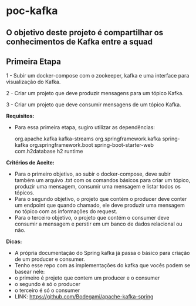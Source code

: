 # <h1>poc-kafka</h1>
<h2>O objetivo deste projeto é compartilhar os conhecimentos de Kafka entre a squad</h2>


<h2><b>Primeira Etapa</b></h2>

<p>1 - Subir um docker-compose com o zookeeper, kafka e uma interface para visualização do Kafka.</p>
<p>2 - Criar um projeto que deve produzir mensagens para um tópico Kafka.</p>
<p>3 - Criar um projeto que deve consumir mensagens de um tópico Kafka.</p>

<b>Requisitos:</b>
 - Para essa primeira etapa, sugiro utilizar as dependências:
 
     <dependency>
       <groupId>org.apache.kafka</groupId>
       <artifactId>kafka-streams</artifactId>
    </dependency>

    <dependency>
       <groupId>org.springframework.kafka</groupId>
       <artifactId>spring-kafka</artifactId>
    </dependency>

    <dependency>
      <groupId>org.springframework.boot</groupId>
      <artifactId>spring-boot-starter-web</artifactId>
    </dependency>

    <dependency>
      <groupId>com.h2database</groupId>
      <artifactId>h2</artifactId>
      <scope>runtime</scope>
    </dependency>
    
 <b>Critérios de Aceite:</b>

 - Para o primeiro objetivo, ao subir o docker-compose, deve subir também um arquivo .txt com os comandos básicos para criar um tópico, produzir uma mensagem, consumir uma mensagem e listar todos os tópicos.
 - Para o segundo objetivo, o projeto que contém o producer deve conter um endpoint que quando chamado, ele deve produzir uma mensagem no tópico com as informações do request.
 - Para o terceiro objetivo, o projeto que contém o consumer deve consumir a mensagem e perstir em um banco de dados relacional ou não.
 
 
 
 <b>Dicas:</b>
 - A própria documentação do Spring kafka já passa o básico para criação de um producer e consumer.
 - Tenho esse repo com as implementações do kafka que vocês podem se basear nele: 
  - o primeiro é projeto que contem um producer e o consumer
  - o segundo é só o producer
  - o terceiro é só o consumer
  - LINK: https://github.com/Bodegami/apache-kafka-spring
